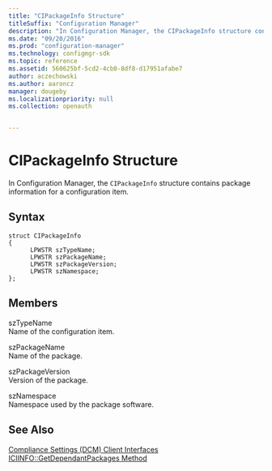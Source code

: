 ```yaml
---
title: "CIPackageInfo Structure"
titleSuffix: "Configuration Manager"
description: "In Configuration Manager, the CIPackageInfo structure contains package information for a configuration item."
ms.date: "09/20/2016"
ms.prod: "configuration-manager"
ms.technology: configmgr-sdk
ms.topic: reference
ms.assetid: 560625bf-5cd2-4cb0-8df8-d17951afabe7
author: aczechowski
ms.author: aaroncz
manager: dougeby
ms.localizationpriority: null
ms.collection: openauth


---
```

# CIPackageInfo Structure
In Configuration Manager, the `CIPackageInfo` structure contains package information for a configuration item.  

## Syntax  

```  
struct CIPackageInfo  
{  
      LPWSTR szTypeName;  
      LPWSTR szPackageName;  
      LPWSTR szPackageVersion;  
      LPWSTR szNamespace;  
};  
```  

## Members  
 szTypeName  
 Name of the configuration item.  

 szPackageName  
 Name of the package.  

 szPackageVersion  
 Version of the package.  

 szNamespace  
 Namespace used by the package software.  

## See Also  
 [Compliance Settings (DCM) Client Interfaces](../../../../../develop/reference/core/clients/client-classes/compliance-settings--dcm--client-interfaces.md)   
 [ICIINFO::GetDependantPackages Method](../../../../../develop/reference/core/clients/client-classes/iciinfo--getdependantpackages-method.md)
